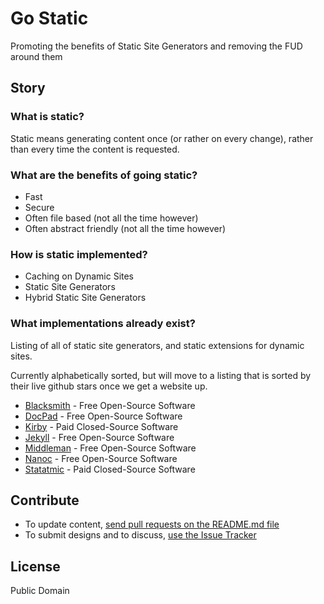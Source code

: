 # Go Static

Promoting the benefits of Static Site Generators and removing the FUD around them


## Story

### What is static?

Static means generating content once (or rather on every change), rather than every time the content is requested.


### What are the benefits of going static?

- Fast
- Secure
- Often file based (not all the time however)
- Often abstract friendly (not all the time however)


### How is static implemented?

- Caching on Dynamic Sites
- Static Site Generators
- Hybrid Static Site Generators


### What implementations already exist?

Listing of all of static site generators, and static extensions for dynamic sites.

Currently alphabetically sorted, but will move to a listing that is sorted by their live github stars once we get a website up.

- [Blacksmith](http://github.com/flatiron/blacksmith) - Free Open-Source Software
- [DocPad](http://docpad.org) - Free Open-Source Software
- [Kirby](http://getkirby.com/) - Paid Closed-Source Software
- [Jekyll](http://jekyllrb.com/) - Free Open-Source Software
- [Middleman](http://middlemanapp.com/) - Free Open-Source Software
- [Nanoc](http://nanoc.ws/) - Free Open-Source Software
- [Statatmic](http://www.statamic.com/) - Paid Closed-Source Software




## Contribute

- To update content, [send pull requests on the README.md file](https://github.com/bevry/gostatic/edit/master/README.md)
- To submit designs and to discuss, [use the Issue Tracker](https://github.com/bevry/gostatic/issues)


## License

Public Domain
